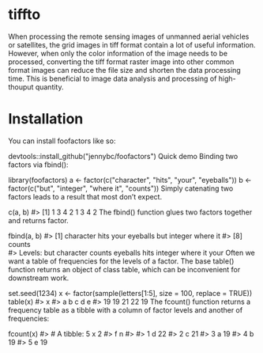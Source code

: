 # tiffto
When processing the remote sensing images of unmanned aerial vehicles or satellites, the grid images in tiff format contain a lot of useful information. However, when only the color information of the image needs to be processed, converting the tiff format raster image into other common format images can reduce the file size and shorten the data processing time. This is beneficial to image data analysis and processing of high-thouput quantity.

# Installation
You can install foofactors like so:

devtools::install_github("jennybc/foofactors")
Quick demo
Binding two factors via fbind():

library(foofactors)
a <- factor(c("character", "hits", "your", "eyeballs"))
b <- factor(c("but", "integer", "where it", "counts"))
Simply catenating two factors leads to a result that most don’t expect.

c(a, b)
#> [1] 1 3 4 2 1 3 4 2
The fbind() function glues two factors together and returns factor.

fbind(a, b)
#> [1] character hits      your      eyeballs  but       integer   where it 
#> [8] counts   
#> Levels: but character counts eyeballs hits integer where it your
Often we want a table of frequencies for the levels of a factor. The base table() function returns an object of class table, which can be inconvenient for downstream work.

set.seed(1234)
x <- factor(sample(letters[1:5], size = 100, replace = TRUE))
table(x)
#> x
#>  a  b  c  d  e 
#> 19 19 21 22 19
The fcount() function returns a frequency table as a tibble with a column of factor levels and another of frequencies:

fcount(x)
#> # A tibble: 5 x 2
#>   f         n
#>   <fct> <int>
#> 1 d        22
#> 2 c        21
#> 3 a        19
#> 4 b        19
#> 5 e        19

